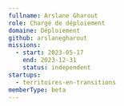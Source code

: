 ```yaml
---
fullname: Arslane Gharout
role: Chargé de déploiement
domaine: Déploiement
github: arslanegharout
missions:
  - start: 2023-05-17
    end: 2023-12-31
    status: independent
startups:
  - territoires-en-transitions
memberType: beta
---
```


